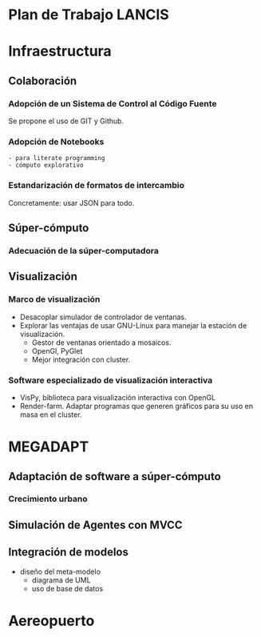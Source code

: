 # Plan de Trabajo LANCIS


# Infraestructura

## Colaboración

### Adopción de un Sistema de Control al Código Fuente
Se propone el uso de GIT y Github.

### Adopción de Notebooks
    - para literate programming
    - cómputo explorativo

### Estandarización de formatos de intercambio

Concretamente: usar JSON para todo.




## Súper-cómputo


### Adecuación de la súper-computadora




## Visualización

### Marco de visualización

- Desacoplar simulador de controlador de ventanas.
- Explorar las ventajas de usar GNU-Linux para manejar la estación de visualización.
  - Gestor de ventanas orientado a mosaicos.
  - OpenGl, PyGlet
  - Mejor integración con cluster.

### Software especializado de visualización interactiva

- VisPy, biblioteca para visualización interactiva con OpenGL
- Render-farm. Adaptar programas que generen gráficos para su uso en masa en el cluster.



# MEGADAPT

## Adaptación de software a súper-cómputo

### Crecimiento urbano



## Simulación de Agentes con MVCC


## Integración de modelos

- diseño del meta-modelo
  - diagrama de UML
  - uso de base de datos




# Aereopuerto